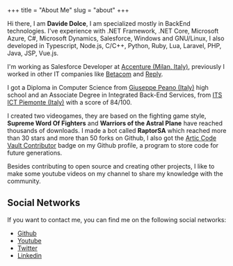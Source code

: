 +++
title = "About Me"
slug = "about"
+++

Hi there, I am **Davide Dolce**, I am specialized mostly in BackEnd technologies. I've experience with .NET Framework, .NET Core, Microsoft Azure, C#, Microsoft Dynamics, Salesforce, Windows and GNU/Linux, I  also developed in Typescript, Node.js, C/C++, Python, Ruby, Lua, Laravel, PHP, Java, JSP, Vue.js.

I'm working as Salesforce Developer at [Accenture (Milan, Italy)](https://www.accenture.com/us-en), previously I worked in other IT companies like [Betacom](https://www.betacom.it/) and [Reply](https://www.reply.com/).

I got a Diploma in Computer Science from [Giuseppe Peano (Italy)](http://iispeano.gov.it/) high school and an Associate Degree in Integrated Back-End Services, from [ITS ICT Piemonte (Italy)](http://www.its-ictpiemonte.it/) with a score of 84/100.

I created two videogames, they are based on the fighting game style, **Supreme Word Of Fighters** and **Warriors of the Astral Plane** have reached thousands of downloads. I made a bot called **RaptorSA** which reached more than 30 stars and more than 50 forks on Github, I also got the [Artic Code Vault Contributor](https://archiveprogram.github.com/arctic-vault/) badge on my Github profile, a program to store code for future generations.

Besides contributing to open source and creating other projects, I like to make some youtube videos on my channel to share my knowledge with the community.

## Social Networks

If you want to contact me, you can find me on the following social networks:

+ [Github](https://github.com/Cramenorn)
+ [Youtube](https://www.youtube.com/channel/UChBOmFUlCVeQa0P7mq5eDDQ)
+ [Twitter](https://twitter.com/dvdolce)
+ [Linkedin](https://www.linkedin.com/in/ddolce)
